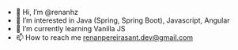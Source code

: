 - 👋 Hi, I’m @renanhz
- 👀 I’m interested in Java (Spring, Spring Boot), Javascript, Angular
- 🌱 I’m currently learning Vanilla JS
- 📫 How to reach me renanpereirasant.dev@gmail.com

<!---
renanhz/renanhz is a ✨ special ✨ repository because its `README.md` (this file) appears on your GitHub profile.
You can click the Preview link to take a look at your changes.
--->

